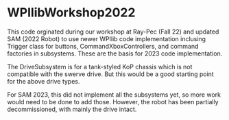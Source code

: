 # WPIlibWorkshop2022

This code orginated during our workshop at Ray-Pec (Fall 22) and updated SAM (2022 Robot)
to use newer WPIlib code implementation inclusing Trigger class for buttons, CommandXboxControllers, and 
command factories in subsystems.  These are the basis for 2023 code implementation.

The DriveSubsystem is for a tank-styled KoP chassis which is not compatible with the swerve drive.  But
this would be a good starting point for the above drive types.

For SAM 2023, this did not implement all the subsystems yet, so more work would need to be done to add those.
However, the robot has been partially decommissioned, with mainly the drive intact.
